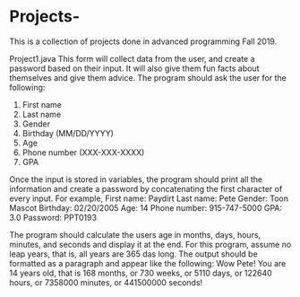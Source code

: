 # Projects-

This is a collection of projects done in advanced programming Fall 2019.


Project1.java
  This form will collect data from the user, and create a password based on their input. It will also give them fun facts about themselves and give them advice.
  The program should ask the user for the following:
  1.	First name
  2.	Last name
  3.	Gender
  4.	Birthday (MM/DD/YYYY)
  5.	Age
  6.	Phone number (XXX-XXX-XXXX)
  7.	GPA

  Once the input is stored in variables, the program should print all the information and create a password by concatenating the first character of every input. For example, 
  First name: Paydirt 
  Last name: Pete
  Gender: Toon Mascot
  Birthday: 02/20/2005
  Age: 14
  Phone number: 915-747-5000
  GPA: 3.0
  Password: PPT0193

  The program should calculate the users age in months, days, hours, minutes, and seconds and display it at the end. For this program, assume no leap years, that is, all years are 365 das long. The output should be formatted as a paragraph and appear like the following:
  Wow Pete! You are 14 years old, that is 168 months, or 730 weeks, or 5110 days, or 122640 hours, or 7358000 minutes, or 441500000 seconds!
